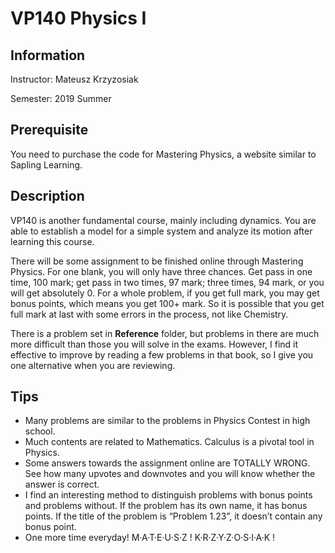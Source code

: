 # VP140 Physics I

## Information

Instructor: Mateusz Krzyzosiak

Semester: 2019 Summer

## Prerequisite

You need to purchase the code for Mastering Physics, a website similar to Sapling Learning. 

## Description

VP140 is another fundamental course, mainly including dynamics. You are able to establish a model for a simple system and analyze its motion after learning this course.

There will be some assignment to be finished online through Mastering Physics. For one blank, you will only have three chances. Get pass in one time, 100 mark; get pass in two times, 97 mark; three times, 94 mark, or you will get absolutely 0. For a whole problem, if you get full mark, you may get bonus points, which means you get 100+ mark. So it is possible that you get full mark at last with some errors in the process, not like Chemistry.

There is a problem set in **Reference** folder, but problems in there are much more difficult than those you will solve in the exams. However, I find it effective to improve by reading a few problems in that book, so I give you one alternative when you are reviewing.

## Tips

- Many problems are similar to the problems in Physics Contest in high school.
- Much contents are related to Mathematics. Calculus is a pivotal tool in Physics.
- Some answers towards the assignment online are TOTALLY WRONG. See how many upvotes and downvotes and you will know whether the answer is correct. 
- I find an interesting method to distinguish problems with bonus points and problems without. If the problem has its own name, it has bonus points. If the title of the problem is “Problem 1.23”, it doesn’t contain any bonus point.
- One more time everyday! M·A·T·E·U·S·Z ! K·R·Z·Y·Z·O·S·I·A·K !

 

